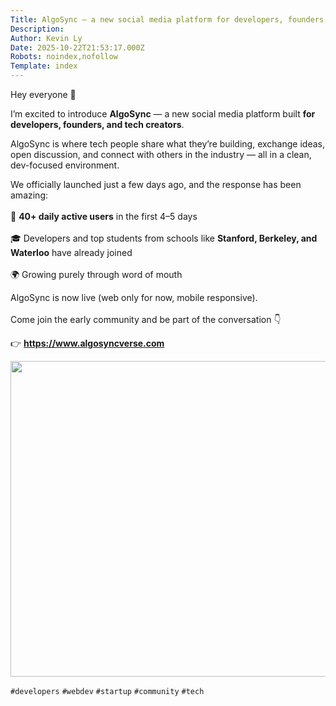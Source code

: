 ```yaml
---
Title: AlgoSync — a new social media platform for developers, founders, and tech creators
Description: 
Author: Kevin Ly
Date: 2025-10-22T21:53:17.000Z
Robots: noindex,nofollow
Template: index
---
```

<p>Hey everyone 👋  </p>

<p>I’m excited to introduce <strong>AlgoSync</strong> — a new social media platform built <strong>for developers, founders, and tech creators</strong>.</p>

<p>AlgoSync is where tech people share what they’re building, exchange ideas, open discussion, and connect with others in the industry — all in a clean, dev-focused environment.</p>

<p>We officially launched just a few days ago, and the response has been amazing:<br><br>
🚀 <strong>40+ daily active users</strong> in the first 4–5 days<br><br>
🎓 Developers and top students from schools like <strong>Stanford, Berkeley, and Waterloo</strong> have already joined<br><br>
🌍 Growing purely through word of mouth  </p>

<p>AlgoSync is now live (web only for now, mobile responsive).<br><br>
Come join the early community and be part of the conversation 👇  </p>

<p>👉 <a href="https://www.algosyncverse.com" rel="noopener noreferrer"><strong>https://www.algosyncverse.com</strong></a></p>

<p><a href="https://media2.dev.to/dynamic/image/width=800%2Cheight=%2Cfit=scale-down%2Cgravity=auto%2Cformat=auto/https%3A%2F%2Fdev-to-uploads.s3.amazonaws.com%2Fuploads%2Farticles%2Fu67ouux3rhuvley5we1p.png" class="article-body-image-wrapper"><img src="https://media2.dev.to/dynamic/image/width=800%2Cheight=%2Cfit=scale-down%2Cgravity=auto%2Cformat=auto/https%3A%2F%2Fdev-to-uploads.s3.amazonaws.com%2Fuploads%2Farticles%2Fu67ouux3rhuvley5we1p.png" alt=" " width="800" height="505"></a></p>




<p><code>#developers</code> <code>#webdev</code> <code>#startup</code> <code>#community</code> <code>#tech</code></p>

